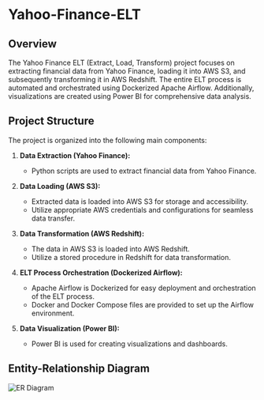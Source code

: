 # Yahoo-Finance-ELT

## Overview

The Yahoo Finance ELT (Extract, Load, Transform) project focuses on extracting financial data from Yahoo Finance, loading it into AWS S3, and subsequently transforming it in AWS Redshift. The entire ELT process is automated and orchestrated using Dockerized Apache Airflow. Additionally, visualizations are created using Power BI for comprehensive data analysis.

## Project Structure

The project is organized into the following main components:

1. **Data Extraction (Yahoo Finance):**
   - Python scripts are used to extract financial data from Yahoo Finance.

2. **Data Loading (AWS S3):**
   - Extracted data is loaded into AWS S3 for storage and accessibility.
   - Utilize appropriate AWS credentials and configurations for seamless data transfer.

3. **Data Transformation (AWS Redshift):**
   - The data in AWS S3 is loaded into AWS Redshift.
   - Utilize a stored procedure in Redshift for data transformation.

4. **ELT Process Orchestration (Dockerized Airflow):**
   - Apache Airflow is Dockerized for easy deployment and orchestration of the ELT process.
   - Docker and Docker Compose files are provided to set up the Airflow environment.

5. **Data Visualization (Power BI):**
   - Power BI is used for creating visualizations and dashboards.

## Entity-Relationship Diagram

![ER Diagram]([https://raw.githubusercontent.com/yourusername/yourrepository/main/path/to/your/image.png](https://raw.githubusercontent.com/mbahraoui/Yahoo-Finance-ELT/main/entity%20relationship%20diagram.png)https://raw.githubusercontent.com/mbahraoui/Yahoo-Finance-ELT/main/entity%20relationship%20diagram.png)
